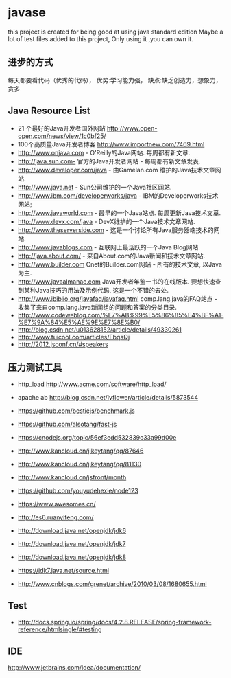# javase
this project is created for being good at using java standard edition
Maybe a lot of test files added to this project, Only using it ,you can own it.

## 进步的方式
每天都要看代码（优秀的代码）， 优势:学习能力强， 缺点:缺乏创造力，想象力，贪多

## Java Resource List
 * 21 个最好的Java开发者国外网站 http://www.open-open.com/news/view/1c0bf25/
 * 100个高质量Java开发者博客 http://www.importnew.com/7469.html
 * http://www.onjava.com - O'Reilly的Java网站. 每周都有新文章. 
 * http://java.sun.com- 官方的Java开发者网站 - 每周都有新文章发表. 
 * http://www.developer.com/java - 由Gamelan.com 维护的Java技术文章网站. 
 * http://www.java.net - Sun公司维护的一个Java社区网站. 
 * http://www.ibm.com/developerworks/java - IBM的Developerworks技术网站; 
 * http://www.javaworld.com - 最早的一个Java站点. 每周更新Java技术文章. 
 * http://www.devx.com/java - DevX维护的一个Java技术文章网站. 
 * http://www.theserverside.com - 这是一个讨论所有Java服务器端技术的网站. 
 * http://www.javablogs.com - 互联网上最活跃的一个Java Blog网站. 
 * http://java.about.com/ - 来自About.com的Java新闻和技术文章网站. 
 * http://www.builder.com Cnet的Builder.com网站 - 所有的技术文章, 以Java为主. 
 * http://www.javaalmanac.com  Java开发者年鉴一书的在线版本. 要想快速查到某种Java技巧的用法及示例代码, 这是一个不错的去处. 
 * http://www.ibiblio.org/javafaq/javafaq.html   comp.lang.java的FAQ站点 - 收集了来自comp.lang.java新闻组的问题和答案的分类目录. 
  * http://www.codeweblog.com/%E7%AB%99%E5%86%85%E4%BF%A1-%E7%9A%84%E5%AE%9E%E7%8E%B0/
 * http://blog.csdn.net/u013628152/article/details/49330261
 * http://www.tuicool.com/articles/FbqaQj
 * http://2012.jsconf.cn/#speakers

 ## 压力测试工具
 * http_load http://www.acme.com/software/http_load/
 * apache ab http://blog.csdn.net/lyflower/article/details/5873544

 * https://github.com/bestiejs/benchmark.js
 * https://github.com/alsotang/fast-js
 * https://cnodejs.org/topic/56ef3edd532839c33a99d00e
 * http://www.kancloud.cn/jikeytang/qq/87646
 * http://www.kancloud.cn/jikeytang/qq/81130
 * http://www.kancloud.cn/jsfront/month
 * https://github.com/youyudehexie/node123
 * https://www.awesomes.cn/
 * http://es6.ruanyifeng.com/
 * http://download.java.net/openjdk/jdk6
 * http://download.java.net/openjdk/jdk7
 * http://download.java.net/openjdk/jdk8
 * https://jdk7.java.net/source.html
 * http://www.cnblogs.com/grenet/archive/2010/03/08/1680655.html

 ## Test
 * http://docs.spring.io/spring/docs/4.2.8.RELEASE/spring-framework-reference/htmlsingle/#testing

 ## IDE
 http://www.jetbrains.com/idea/documentation/ 

